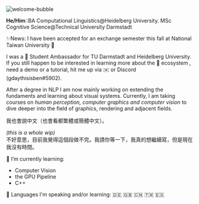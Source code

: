 ![welcome-bubble](https://user-images.githubusercontent.com/38283585/130285518-4667d2ea-a22c-4b9c-b808-37d2fe439a39.png)

**He/Him**::BA Computational Linguistics@Heidelberg University. MSc Cognitive Science@Technical University Darmstadt

✨News: I have been accepted for an exchange semester this fall at National Taiwan University 🥳

I was a 🤗 Student Ambassador for TU Darmstadt and Heidelberg University. If you still happen to be interested in learning more about the 🤗 ecosystem , need a demo or a tutorial, hit me up via ✉️ or Discord (gdaythisisben#5902).

After a degree in NLP I am now mainly working on extending the fundaments and learning about visual systems.
Currently, I am taking courses on *human perception, computer graphics and computer vision* to dive deeper into the field of graphics, rendering and adjacent fields.

我也會說中文（也會看都繁體或簡體中文）。

_(this is a whole wip)_  
不好意思，目前我覺得這個段做不完。我請你等一下，我真的想繼續寫，但是現在我沒有時間。

🌱 I’m currently learning:
- Computer Vision
- the GPU Pipeline
- C++

💬 Languages I'm speaking and/or learning: 🇩🇪 🇬🇧 🇨🇳 🇹🇼 🇪🇸

<!--
**benjaminbeilharz/benjaminbeilharz** is a ✨ _special_ ✨ repository because its `README.md` (this file) appears on your GitHub profile.

Here are some ideas to get you started:



- 👯 I’m looking to collaborate on ...
- 🤔 I’m looking for help with ...
- 💬 Ask me about ...
- 📫 How to reach me: ...

- ⚡ Fun fact: ...
-->
